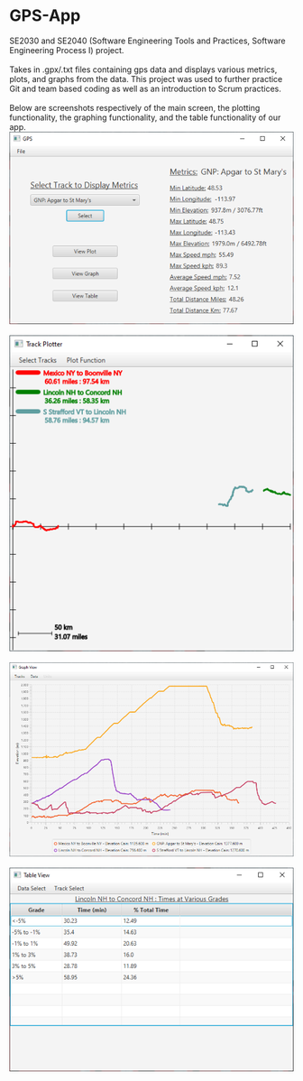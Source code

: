 # GPS-App
SE2030 and SE2040 (Software Engineering Tools and Practices, Software Engineering Process I) project.
<br><br>
Takes in .gpx/.txt files containing gps data and displays various metrics, plots, and graphs from the data. This project was used to further practice Git and team based coding as well as an introduction to Scrum practices.
<br><br>
Below are screenshots respectively of the main screen, the plotting functionality, the graphing functionality, and the table functionality of our app.
![main_screen](./images/main_screen.PNG)
<br><br>
![plot](./images/plot.PNG)
<br><br>
![graph](./images/graph.PNG)
<br><br>
![table](./images/table.PNG)
<br><br>
